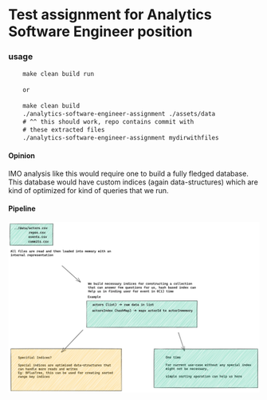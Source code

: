 # Test assignment for Analytics Software Engineer position

### usage

```shell
    make clean build run

    or

    make clean build
    ./analytics-software-engineer-assignment ./assets/data
    # ^^ this should work, repo contains commit with
    # these extracted files
    ./analytics-software-engineer-assignment mydirwithfiles
```

#### Opinion

IMO analysis like this would require one to build a fully fledged database. This database would have custom indices (again data-structures) which are kind of optimized for kind of queries that we run.

#### Pipeline

<img src="assets/pipeline.png"/>
